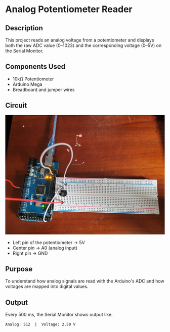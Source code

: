 # Analog Potentiometer Reader

## Description
This project reads an analog voltage from a potentiometer and displays both the raw ADC value (0–1023) and the corresponding voltage (0–5V) on the Serial Monitor.

## Components Used
- 10kΩ Potentiometer
- Arduino Mega
- Breadboard and jumper wires

## Circuit
![Circuit assembly](images/circuit.jpg)

- Left pin of the potentiometer → 5V
- Center pin → A0 (analog input)
- Right pin → GND

## Purpose
To understand how analog signals are read with the Arduino's ADC and how voltages are mapped into digital values.

## Output
Every 500 ms, the Serial Monitor shows output like:
```
Analog: 512  |  Voltage: 2.50 V
```
